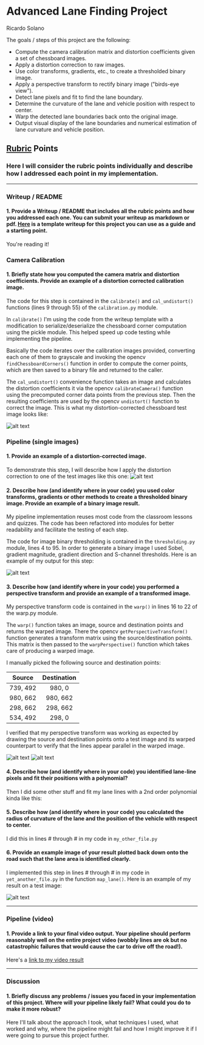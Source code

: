 # **Advanced Lane Finding Project**
Ricardo Solano

The goals / steps of this project are the following:

* Compute the camera calibration matrix and distortion coefficients given a set of chessboard images.
* Apply a distortion correction to raw images.
* Use color transforms, gradients, etc., to create a thresholded binary image.
* Apply a perspective transform to rectify binary image ("birds-eye view").
* Detect lane pixels and fit to find the lane boundary.
* Determine the curvature of the lane and vehicle position with respect to center.
* Warp the detected lane boundaries back onto the original image.
* Output visual display of the lane boundaries and numerical estimation of lane curvature and vehicle position.

[//]: # (Image References)

[image1]: ./output_images/undistort_output.jpg "Undistorted"
[image2]: ./output_images/undistort_test2.jpg "Road Transformed"
[image3]: ./output_images/binary_output.jpg "Binary Example"
[image4]: ./output_images/straight_lines_source.jpg "Warp Example"
[image5]: ./output_images/straight_lines_destination.jpg "Warp Example"

[image6]: ./examples/color_fit_lines.jpg "Fit Visual"
[image7]: ./examples/example_output.jpg "Output"
[video1]: ./project_video.mp4 "Video"

## [Rubric](https://review.udacity.com/#!/rubrics/571/view) Points

### Here I will consider the rubric points individually and describe how I addressed each point in my implementation.  

---

### Writeup / README

#### 1. Provide a Writeup / README that includes all the rubric points and how you addressed each one.  You can submit your writeup as markdown or pdf.  [Here](https://github.com/udacity/CarND-Advanced-Lane-Lines/blob/master/writeup_template.md) is a template writeup for this project you can use as a guide and a starting point.  

You're reading it!

### Camera Calibration

#### 1. Briefly state how you computed the camera matrix and distortion coefficients. Provide an example of a distortion corrected calibration image.

The code for this step is contained in the `calibrate()` and `cal_undistort()` functions (lines 9 through 55) of the `calibration.py` module.  

In `calibrate()` I'm using the code from the writeup template with a modification to serialize/deserialize the chessboard corner computation using the pickle module. This helped speed up code testing while implementing the pipeline.

Basically the code iterates over the calibration images provided, converting each one of them to grayscale and invoking the opencv `findChessboardCorners()` function in order to compute the corner points, which are then saved to a binary file and returned to the caller.

The `cal_undistort()` convenience function takes an image and calculates the distortion coefficients it via the opencv `calibrateCamera()` function using the precomputed corner data points from the previous step. Then the resulting coefficients are used by the opencv `undistort()` function to correct the image. This is what my distortion-corrected chessboard test image looks like:

![alt text][image1]


### Pipeline (single images)

#### 1. Provide an example of a distortion-corrected image.

To demonstrate this step, I will describe how I apply the distortion correction to one of the test images like this one:
![alt text][image2]

#### 2. Describe how (and identify where in your code) you used color transforms, gradients or other methods to create a thresholded binary image.  Provide an example of a binary image result.

My pipeline implementation reuses most code from the classroom lessons and quizzes. The code has been refactored into modules for better readability and facilitate the testing of each step. 

The code for image binary thresholding is contained in the `thresholding.py` module, lines 4 to 95. In order to generate a binary image I used Sobel, gradient magnitude, gradient direction and S-channel thresholds. Here is an example of my output for this step:

![alt text][image3]

#### 3. Describe how (and identify where in your code) you performed a perspective transform and provide an example of a transformed image.

My perspective transform code is contained in the `warp()` in lines 16 to 22 of the warp.py module.

The `warp()` function takes an image, source and destination points and returns the warped image. There the opencv `getPerspectiveTransform()` function generates a transform matrix using the source/destination points. This matrix is then passed to the `warpPerspective()` function which takes care of producing a warped image. 

I manually picked the following source and destination points:

| Source        | Destination   | 
|:-------------:|:-------------:| 
| 739, 492      | 980, 0        | 
| 980, 662      | 980, 662      |
| 298, 662      | 298, 662      |
| 534, 492      | 298, 0        |

I verified that my perspective transform was working as expected by drawing the source and destination points onto a test image and its warped counterpart to verify that the lines appear parallel in the warped image.

![alt text][image4] ![alt text][image5]

#### 4. Describe how (and identify where in your code) you identified lane-line pixels and fit their positions with a polynomial?

Then I did some other stuff and fit my lane lines with a 2nd order polynomial kinda like this:



#### 5. Describe how (and identify where in your code) you calculated the radius of curvature of the lane and the position of the vehicle with respect to center.

I did this in lines # through # in my code in `my_other_file.py`

#### 6. Provide an example image of your result plotted back down onto the road such that the lane area is identified clearly.

I implemented this step in lines # through # in my code in `yet_another_file.py` in the function `map_lane()`.  Here is an example of my result on a test image:

![alt text][image6]

---

### Pipeline (video)

#### 1. Provide a link to your final video output.  Your pipeline should perform reasonably well on the entire project video (wobbly lines are ok but no catastrophic failures that would cause the car to drive off the road!).

Here's a [link to my video result](./project_video_out.mp4)

---

### Discussion

#### 1. Briefly discuss any problems / issues you faced in your implementation of this project.  Where will your pipeline likely fail?  What could you do to make it more robust?

Here I'll talk about the approach I took, what techniques I used, what worked and why, where the pipeline might fail and how I might improve it if I were going to pursue this project further.  
